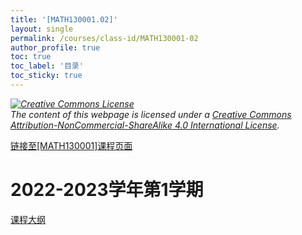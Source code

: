 ```yaml
---
title: '[MATH130001.02]'
layout: single
permalink: /courses/class-id/MATH130001-02
author_profile: true
toc: true
toc_label: '目录'
toc_sticky: true
---
```


<div class='notice--warning'>
	<p><i><a rel='license' href='http://creativecommons.org/licenses/by-nc-sa/4.0/'><img alt='Creative Commons License' style='border-width:0' src='https://i.creativecommons.org/l/by-nc-sa/4.0/88x31.png' /></a><br /> The content of this webpage is licensed under a <a rel='license' href='http://creativecommons.org/licenses/by-nc-sa/4.0/'>Creative Commons Attribution-NonCommercial-ShareAlike 4.0 International License</a>.</i></p>
</div>

<a href='https://fdu-math.github.io/courses/MATH130001'>链接至[MATH130001]课程页面<a>

# 2022-2023学年第1学期

<a href='../courses/syllabus/MATH130001.02-2022-2023-1 (Encrypted).pdf'>课程大纲</a>